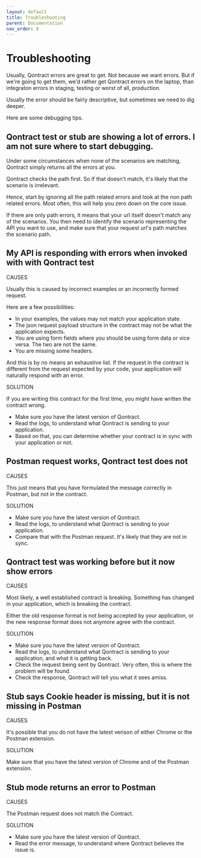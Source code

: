 ```yaml
---
layout: default
title: Troubleshooting
parent: Documentation
nav_order: 9
---
```

Troubleshooting
===============

Usually, Qontract errors are great to get. Not because we want errors. But if we're going to get them, we'd rather get Qontract errors on the laptop, than integraton errors in staging, testing or worst of all, production.

Usually the error should be fairly descriptive, but sometimes we need to dig deeper.

Here are some debugging tips.

## Qontract test or stub are showing a lot of errors. I am not sure where to start debugging.

Under some circumstances when none of the scenarios are matching, Qontract simply returns all the errors at you.

Qontract checks the path first. So if that doesn't match, it's likely that the scenario is irrelevant.

Hence, start by ignoring all the path related errors and look at the non path related errors. Most often, this will help you zero down on the core issue.

If there are only path errors, it means that your url itself doesn't match any of the scenarios. You then need to identify the scenario representing the API you want to use, and make sure that your request url's path matches the scenario path.

## My API is responding with errors when invoked with with Qontract test

CAUSES

Usually this is caused by incorrect examples or an incorrectly formed request.

Here are a few possibilities:
- In your examples, the values may not match your application state.
- The json request payload structure in the contract may not be what the application expects.
- You are using form fields where you should be using form data or vice versa. The two are not the same.
- You are missing some headers.

And this is by no means an exhaustive list. If the request in the contract is different from the request expected by your code, your application will naturally respond with an error.

SOLUTION

If you are writing this contract for the first time, you might have written the contract wrong.

- Make sure you have the latest version of Qontract.
- Read the logs, to understand what Qontract is sending to your application.
- Based on that, you can determine whether your contract is in sync with your application or not.

## Postman request works, Qontract test does not

CAUSES

This just means that you have formulated the message correctly in Postman, but not in the contract.

SOLUTION

- Make sure you have the latest version of Qontract.
- Read the logs, to understand what Qontract is sending to your application.
- Compare that with the Postman request. It's likely that they are not in sync.

## Qontract test was working before but it now show errors

CAUSES

Most likely, a well established contract is breaking. Something has changed in your application, which is breaking the contract.

Either the old response format is not being accepted by your application, or the new response format does not anymore agree with the contract.

SOLUTION

- Make sure you have the latest version of Qontract.
- Read the logs, to understand what Qontract is sending to your application, and what it is getting back.
- Check the request being sent by Qontract. Very often, this is where the problem will be found.
- Check the response, Qontract will tell you what it sees amiss.

## Stub says Cookie header is missing, but it is not missing in Postman

CAUSES

It's possible that you do not have the latest verison of either Chrome or the Postman extension.

SOLUTION

Make sure that you have the latest version of Chrome and of the Postman extension.

## Stub mode returns an error to Postman

CAUSES

The Postman request does not match the Contract.

SOLUTION

- Make sure you have the latest version of Qontract.
- Read the error message, to understand where Qontract believes the issue is.
